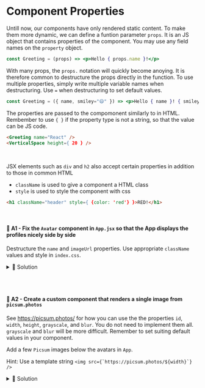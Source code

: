 # Component Properties

Untill now, our components have only rendered static content. To make them more dynamic, we can define a funtion parameter `props`. It is an JS object that contains properties of the component. You may use any field names on the `property` object.
```jsx
const Greeting = (props) => <p>Hello { props.name }!</p>
```
With many props, the `props.` notation will quickly become anoying. It is therefore common to destructure the props directly in the function. To use multiple properties, simply write multiple variable names when destructuring. Use `=` when destructuring to set default values.
```jsx
const Greeting = ({ name, smiley="😄" }) => <p>Hello { name }! { smiley }</p>
```

The properties are passed to the compomonent similarly to in HTML. Rembember to use `{ }` if the property type is not a string, so that the value can be JS code.
```html
<Greeting name="React" />
<VerticalSpace height={ 20 } />
```

<br>

JSX elements such as `div` and `h2` also accept certain properties in addition to those in common HTML
* `className` is used to give a component a HTML class
* `style` is used to style the component with css
```html
<h1 className="header" style={ {color: 'red'} }>RED!</h1>
```

<br>

#### 📌 A1 - Fix the `Avatar` component in `App.jsx` so that the App displays the profiles nicely side by side
Destructure the `name` and `imageUrl` properties. Use appropriate `className` values and style in `index.css`.

<details><summary>🔑 Solution</summary>

```jsx
// App.jsx
const Avatar = ({ name, imageUrl }) => {
    return <div className="avatar">
        <img className="profilepic" src={imageUrl} />
        <p className="name">{name}</p>
    </div>
}
```
```css
/* index.css */
.avatar {
    margin: 20px;
    display: inline-block;
    text-align: center;
}

.name {
    font-size: 20px;
    font-family: Arial, Helvetica, sans-serif;
}

.profilepic {
    width: 100px;
    height: auto;
    border-radius: 1000px;
}
```
</details>

<br><br>

#### 💎 A2 - Create a custom component that renders a single image from `picsum.photos`
See https://picsum.photos/ for how you can use the the properties `id`, `width`, `height`, `grayscale`, and `blur`. You do not need to implement them all. `grayscale` and `blur` will be more difficult. Remember to set suiting default values in your component.

Add a few `Picsum` images below the avatars in `App`.

Hint: Use a template string ```<img src={`https://picsum.photos/${width}`} />``` 

<details><summary>🔑 Solution</summary>

```jsx
const Picsum = ({ id=0, width=200, height=150, grayscale=false, blur=0 }) => {
    const params = []
    blur > 0 && params.push(`blur=${blur}`)
    grayscale && params.push('grayscale')
    return <img src={`https://picsum.photos/id/${id}/${width}/${height}?${params.join('&')}`} />
}
```
```html
<Picsum />
<Picsum id={64} width={200} height={100} blur={1} />
<Picsum id={100} width={200} height={200} blur={5} grayscale={true} />
```
</details>
